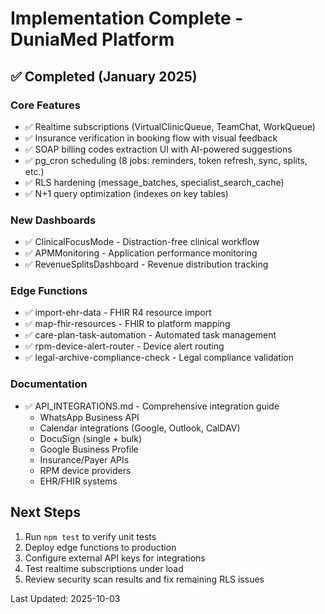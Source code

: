 # Implementation Complete - DuniaMed Platform

## ✅ Completed (January 2025)

### Core Features
- ✅ Realtime subscriptions (VirtualClinicQueue, TeamChat, WorkQueue)
- ✅ Insurance verification in booking flow with visual feedback
- ✅ SOAP billing codes extraction UI with AI-powered suggestions
- ✅ pg_cron scheduling (8 jobs: reminders, token refresh, sync, splits, etc.)
- ✅ RLS hardening (message_batches, specialist_search_cache)
- ✅ N+1 query optimization (indexes on key tables)

### New Dashboards
- ✅ ClinicalFocusMode - Distraction-free clinical workflow
- ✅ APMMonitoring - Application performance monitoring
- ✅ RevenueSplitsDashboard - Revenue distribution tracking

### Edge Functions
- ✅ import-ehr-data - FHIR R4 resource import
- ✅ map-fhir-resources - FHIR to platform mapping
- ✅ care-plan-task-automation - Automated task management
- ✅ rpm-device-alert-router - Device alert routing
- ✅ legal-archive-compliance-check - Legal compliance validation

### Documentation
- ✅ API_INTEGRATIONS.md - Comprehensive integration guide
  - WhatsApp Business API
  - Calendar integrations (Google, Outlook, CalDAV)
  - DocuSign (single + bulk)
  - Google Business Profile
  - Insurance/Payer APIs
  - RPM device providers
  - EHR/FHIR systems

## Next Steps
1. Run `npm test` to verify unit tests
2. Deploy edge functions to production
3. Configure external API keys for integrations
4. Test realtime subscriptions under load
5. Review security scan results and fix remaining RLS issues

Last Updated: 2025-10-03
